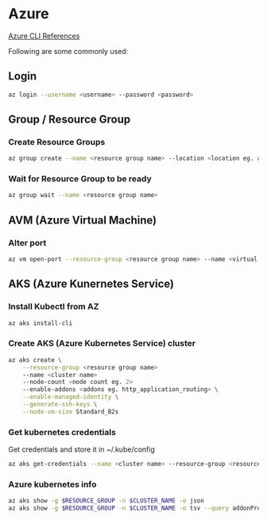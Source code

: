 # Azure 

[Azure CLI References](https://docs.microsoft.com/en-us/cli/azure/reference-index?view=azure-cli-latest)

Following are some commonly used:

## Login

```bash
az login --username <username> --password <password>

```

## Group / Resource Group

### Create Resource Groups

```bash
az group create --name <resource group name> --location <location eg. australiaeast>
```

### Wait for Resource Group to be ready

```bash
az group wait --name <resource group name>
```


## AVM (Azure Virtual Machine)

### Alter port

```bash
az vm open-port --resource-group <resource group name> --name <virtual machine name> --port <port number>
```

## AKS (Azure Kunernetes Service)

### Install Kubectl from AZ

```bash
az aks install-cli 
```

### Create AKS (Azure Kubernetes Service) cluster

```bash
az aks create \
    --resource-group <resource group name>
    --name <cluster name>
    --node-count <node count eg. 2>
    --enable-addons <addons eg. http_application_routing> \
    --enable-managed-identity \
    --generate-ssh-keys \
    --node-vm-size Standard_B2s 
```

### Get kubernetes credentials

Get credentials and store it in ~/.kube/config

```bash
az aks get-credentials --name <cluster name> --resource-group <resource group>
```

### Azure kubernetes info 

```bash
az aks show -g $RESOURCE_GROUP -n $CLUSTER_NAME -o json
az aks show -g $RESOURCE_GROUP -n $CLUSTER_NAME -o tsv --query addonProfiles.httpApplicationRouting.config.HTTPApplicationRoutingZoneName
```




